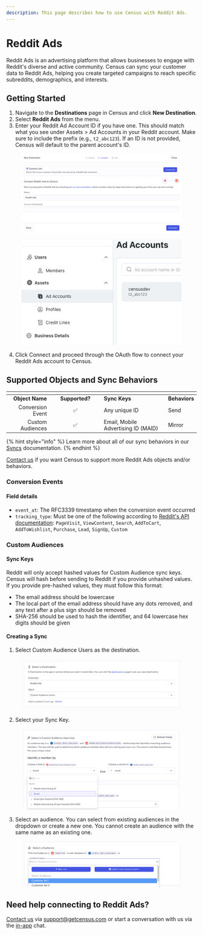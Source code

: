 ```yaml
---
description: This page describes how to use Census with Reddit Ads.
---
```


# Reddit Ads

Reddit Ads is an advertising platform that allows businesses to engage with Reddit's diverse and active community. Census can sync your customer data to Reddit Ads, helping you create targeted campaigns to reach specific subreddits, demographics, and interests.

## Getting Started

1. Navigate to the **Destinations** page in Census and click **New Destination**.
2. Select **Reddit Ads** from the menu.
3. Enter your Reddit Ad Account ID if you have one. This should match what you see under Assets > Ad Accounts in your Reddit account. Make sure to include the prefix (e.g., `t2_abc123`). If an ID is not provided, Census will default to the parent account's ID.&#x20;

<figure><img src="../.gitbook/assets/image (60).png" alt=""><figcaption></figcaption></figure>

<figure><img src="../.gitbook/assets/image (58).png" alt=""><figcaption></figcaption></figure>

4. Click Connect and proceed through the OAuth flow to connect your Reddit Ads account to Census.

## Supported Objects and Sync Behaviors <a href="#supported-objects-and-sync-behaviors" id="supported-objects-and-sync-behaviors"></a>

<table data-header-hidden><thead><tr><th align="right"></th><th width="123" align="center"></th><th></th><th></th></tr></thead><tbody><tr><td align="right"><strong>Object Name</strong></td><td align="center"><strong>Supported?</strong></td><td><strong>Sync Keys</strong></td><td><strong>Behaviors</strong></td></tr><tr><td align="right">Conversion Event</td><td align="center">✅</td><td>Any unique ID</td><td>Send</td></tr><tr><td align="right">Custom Audiences</td><td align="center">✅</td><td>Email, Mobile Advertising ID (MAID)</td><td>Mirror</td></tr></tbody></table>

{% hint style="info" %}
Learn more about all of our sync behaviors in our [Syncs](../basics/core-concept/#sync-behaviors) documentation.
{% endhint %}

[Contact us](mailto:support@getcensus.com) if you want Census to support more Reddit Ads objects and/or behaviors.

### Conversion Events

#### Field details

* `event_at`: The RFC3339 timestamp when the conversion event occurred
* `tracking_type`: Must be one of the following according to [Reddit's API documentation](https://ads-api.reddit.com/docs/#tag/Conversions/paths/\~1api\~1v2.0\~1conversions\~1events\~1{account\_id}/post): `PageVisit`, `ViewContent`, `Search`, `AddToCart`, `AddToWishlist`, `Purchase`, `Lead`, `SignUp`, `Custom`

### Custom Audiences

#### Sync Keys

Reddit will only accept hashed values for Custom Audience sync keys. Census will hash before sending to Reddit if you provide unhashed values. If you provide pre-hashed values, they must follow this format:

* The email address should be lowercase
* The local part of the email address should have any dots removed, and any text after a plus sign should be removed
* SHA-256 should be used to hash the identifier, and 64 lowercase hex digits should be given

#### Creating a Sync

1. Select Custom Audience Users as the destination.

<figure><img src="../.gitbook/assets/image (57).png" alt=""><figcaption></figcaption></figure>

2. Select your Sync Key.

<figure><img src="../.gitbook/assets/image (1) (4).png" alt=""><figcaption></figcaption></figure>

3. Select an audience. You can select from existing audiences in the dropdown or create a new one. You cannot create an audience with the same name as an existing one.

<figure><img src="../.gitbook/assets/image (2) (3).png" alt=""><figcaption></figcaption></figure>

## Need help connecting to Reddit Ads?

[Contact us](mailto:support@getcensus.com) via support@getcensus.com or start a conversation with us via the [in-app](https://app.getcensus.com) chat.
